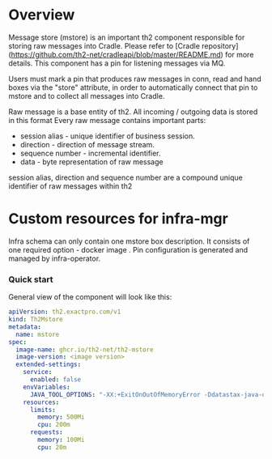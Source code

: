 # Overview

Message store (mstore) is an important th2 component responsible for storing raw messages into Cradle. Please refer to [Cradle repository] (https://github.com/th2-net/cradleapi/blob/master/README.md) for more details. This component has a pin for listening messages via MQ.

Users must mark a pin that produces raw messages in conn, read and hand boxes via the "store" attribute, in order to automatically connect that pin to mstore and to collect all messages into Cradle.

Raw message is a base entity of th2. All incoming / outgoing data is stored in this format
Every raw message contains important parts:
* session alias - unique identifier of business session.
* direction - direction of message stream.
* sequence number - incremental identifier.
* data - byte representation of raw message 

session alias, direction and sequence number are a compound unique identifier of raw messages within th2

# Custom resources for infra-mgr

Infra schema can only contain one mstore box description. It consists of one required option - docker image . Pin configuration is generated and managed by infra-operator.


### Quick start
General view of the component will look like this:
```yaml
apiVersion: th2.exactpro.com/v1
kind: Th2Mstore
metadata:
  name: mstore
spec:
  image-name: ghcr.io/th2-net/th2-mstore
  image-version: <image version>
  extended-settings:
    service:
      enabled: false
    envVariables:
      JAVA_TOOL_OPTIONS: "-XX:+ExitOnOutOfMemoryError -Ddatastax-java-driver.advanced.connection.init-query-timeout=\"5000 milliseconds\""
    resources:
      limits:
        memory: 500Mi
        cpu: 200m
      requests:
        memory: 100Mi
        cpu: 20m

```

